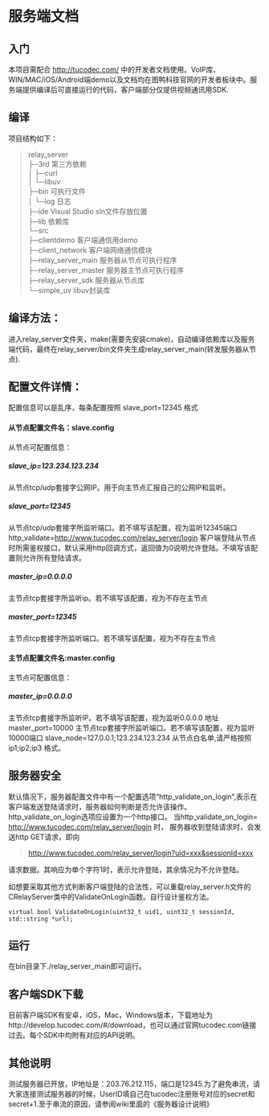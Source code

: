 # 服务端文档
## 入门 ﻿﻿
本项目需配合 http://tucodec.com/ 中的开发者文档使用。VoIP库、WIN/MAC/iOS/Android端demo以及文档均在图鸭科技官网的开发者板块中。服务端提供编译后可直接运行的代码，客户端部分仅提供视频通讯用SDK.

## 编译

项目结构如下：
>relay_server  
├─3rd				第三方依赖  
│  ├─curl  
│  └─libuv  
├─bin				可执行文件  
│  └─log			日志  
├─ide				Visual Studio sln文件存放位置  
├─lib				依赖库  
└─src  
    ├─clientdemo		客户端通信用demo  
    ├─client_network		客户端网络通信模块  
    ├─relay_server_main	服务器从节点可执行程序  
    ├─relay_server_master	服务器主节点可执行程序  
    ├─relay_server_sdk	服务器从节点库  
    └─simple_uv		libuv封装库  

## 编译方法：  
进入relay_server文件夹，make(需要先安装cmake)，自动编译依赖库以及服务端代码，最终在relay_server/bin文件夹生成relay_server_main(转发服务器从节点).

## 配置文件详情：
配置信息可以是乱序，每条配置按照 slave_port=12345 格式

#### 从节点配置文件名：slave.config

从节点可配置信息：

##### slave_ip=123.234.123.234

从节点tcp/udp套接字公网IP。用于向主节点汇报自己的公网IP和监听。
##### slave_port=12345

从节点tcp/udp套接字所监听端口。若不填写该配置，视为监听12345端口
http_validate=http://www.tucodec.com/relay_server/login
客户端登陆从节点时所需鉴权接口，默认采用http回调方式，返回值为0说明允许登陆。不填写该配置则允许所有登陆请求。
##### master_ip=0.0.0.0

主节点tcp套接字所监听ip。若不填写该配置，视为不存在主节点
##### master_port=12345
主节点tcp套接字所监听端口。若不填写该配置，视为不存在主节点

#### 主节点配置文件名:master.config

主节点可配置信息：

##### master_ip=0.0.0.0

主节点tcp套接字所监听IP。若不填写该配置，视为监听0.0.0.0 地址
master_port=10000
主节点tcp套接字所监听端口。若不填写该配置，视为监听10000端口
slave_node=127.0.0.1;123.234.123.234
从节点白名单,请严格按照 ip1;ip2;ip3 格式。

## 服务器安全

默认情况下，服务器配置文件中有一个配置选项“http_validate_on_login”,表示在客户端发送登陆请求时，服务器如何判断是否允许该操作。
http_validate_on_login选项应设置为一个http接口。
当http_validate_on_login= http://www.tucodec.com/relay_server/login 时，
服务器收到登陆请求时，会发送http GET请求，即向

>http://www.tucodec.com/relay_server/login?uid=xxx&sessionId=xxx

请求数据。其响应为单个字符1时，表示允许登陆，其余情况为不允许登陆。

如想要采取其他方式判断客户端登陆的合法性，可以重载relay_server.h文件的 CRelayServer类中的ValidateOnLogin函数。自行设计鉴权方法。

```
virtual bool ValidateOnLogin(uint32_t uid1, uint32_t sessionId, std::string *url);
```

## 运行
在bin目录下./relay_server_main即可运行。

## 客户端SDK下载
目前客户端SDK有安卓，iOS，Mac，Windows版本，下载地址为http://develop.tucodec.com/#/download，也可以通过官网tucodec.com链接过去。每个SDK中均附有对应的API说明。

## 其他说明
测试服务器已开放，IP地址是：203.76.212.115，端口是12345.为了避免串流，请大家连接测试服务器的时候，UserID填自己在tucodec注册账号对应的secret和secret+1.至于串流的原因，请参阅wiki里面的《服务器设计说明》

